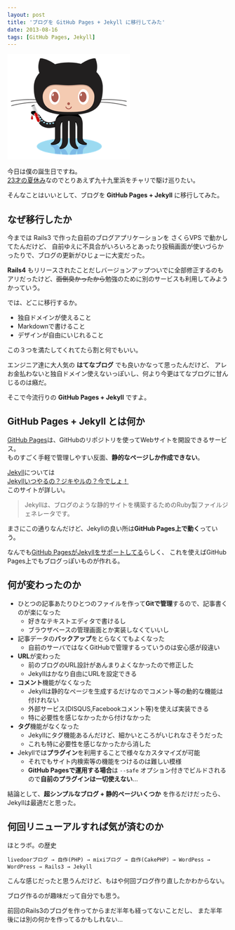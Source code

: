 ```yaml
---
layout: post
title: 'ブログを GitHub Pages + Jekyll に移行してみた'
date: 2013-08-16
tags: [GitHub Pages, Jekyll]
---
```


![](/images/octojekyll.png)

今日は僕の誕生日ですね。  
[23才の夏休み](http://youtu.be/Yl4AJytXV-8)なのでとりあえず九十九里浜をチャリで駆け巡りたい。

そんなことはいいとして、ブログを **GitHub Pages + Jekyll** に移行してみた。

## なぜ移行したか

今までは Rails3 で作った自前のブログアプリケーションを さくらVPS で動かしてたんだけど、
自前ゆえに不具合がいろいろとあったり投稿画面が使いづらかったりで、ブログの更新がひじょーに大変だった。

**Rails4** もリリースされたことだしバージョンアップついでに全部修正するのもアリだったけど、<del>面倒臭かったから</del>勉強のために別のサービスも利用してみようかっていう。

では、どこに移行するか。

- 独自ドメインが使えること
- Markdownで書けること
- デザインが自由にいじれること

この３つを満たしてくれてたら割と何でもいい。

エンジニア達に大人気の **はてなブログ** でも良いかなって思ったんだけど、
アレお金払わないと独自ドメイン使えないっぽいし、何より今更はてなブログに甘んじるのは癪だ。

そこで今流行りの **GitHub Pages + Jekyll** ですよ。

## GitHub Pages + Jekyll とは何か
[GitHub Pages](http://pages.github.com/)は、GitHubのリポジトリを使ってWebサイトを開設できるサービス。  
ものすごく手軽で管理しやすい反面、**静的なページしか作成できない**。

[Jekyll](http://jekyllrb.com/)については  
[Jekyllいつやるの？ジキやルの？今でしょ！](http://melborne.github.io/2013/05/20/now-the-time-to-start-jekyll/)  
このサイトが詳しい。

> Jekyllは、ブログのような静的サイトを構築するためのRuby製ファイルジェネレータです。

まさにこの通りなんだけど、Jekyllの良い所は**GitHub Pages上で動く**っていう。

なんでも[GitHub PagesがJekyllをサポートしてる](https://help.github.com/articles/using-jekyll-with-pages)らしく、
これを使えばGitHub Pages上でもブログっぽいものが作れる。

## 何が変わったのか
- ひとつの記事あたりひとつのファイルを作って**Gitで管理**するので、記事書くのが楽になった
  - 好きなテキストエディタで書けるし
  - ブラウザベースの管理画面とか実装しなくていいし
- 記事データの**バックアップ**をとらなくてもよくなった
  - 自前のサーバではなくGitHubで管理するっていうのは安心感が段違い
- **URL**が変わった
  - 前のブログのURL設計があんまりよくなかったので修正した
  - Jekyllはかなり自由にURLを設定できる
- **コメント**機能がなくなった
  - Jekyllは静的なページを生成するだけなのでコメント等の動的な機能は付けれない
  - 外部サービス(DISQUS,Facebookコメント等)を使えば実装できる
  - 特に必要性を感じなかったから付けなかった
- **タグ**機能がなくなった
  - Jekyllにタグ機能あるんだけど、細かいところがいじれなさそうだった
  - これも特に必要性を感じなかったから消した
- Jekyllでは**プラグイン**を利用することで様々なカスタマイズが可能
  - それでもサイト内検索等の機能をつけるのは難しい模様
  - **GitHub Pagesで運用する場合**は `--safe` オプション付きでビルドされるので**自前のプラグインは一切使えない**...

結論として、**超シンプルなブログ + 静的ページいくつか** を作るだけだったら、Jekyllは最適だと思った。

## 何回リニューアルすれば気が済むのか
ほとラボ。の歴史

```
livedoorブログ → 自作(PHP) → mixiブログ → 自作(CakePHP) → WordPess → WordPress → Rails3 → Jekyll
```

こんな感じだったと思うんだけど、もはや何回ブログ作り直したかわからない。

ブログ作るのが趣味だって自分でも思う。

前回のRails3のブログを作ってからまだ半年も経ってないことだし、
また半年後には別の何かを作ってるかもしれない...
